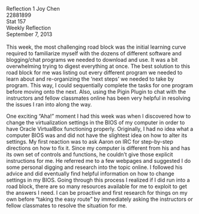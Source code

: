 Reflection 1
Joy Chen<br>
22881899<br>
Stat 157<br> 
Weekly Reflection<br>
September 7, 2013<br>
<br>
This week, the most challenging road block was the initial learning curve required to familiarize myself with the
dozens of different software and blogging/chat programs we needed to download and use. It was a bit overwhelming trying
to digest everything at once. The best solution to this road block for me was listing out every different program we
needed to learn about and re-organizing the ‘next steps’ we needed to take by program. This way, I could sequentially
complete the tasks for one program before moving onto the next. Also, using the Pigin Plugin to chat with the instructors
and fellow classmates online has been very helpful in resolving the issues I ran into along the way.

One exciting “Aha!” moment I had this week was when I discovered how to change the virtualization settings in the
BIOS of my computer in order to have Oracle VirtualBox functioning properly. Originally, I had no idea what a computer
BIOS was and did not have the slightest idea on how to alter its settings. My first reaction was to ask Aaron on IRC
for step-by-step directions on how to fix it. Since my computer is different from his and has its own set of controls
and functions, he couldn’t give those explicit instructions for me. He referred me to a few webpages and suggested I
do some personal digging and research into the topic online. I followed his advice and did eventually find helpful
information on how to change settings in my BIOS. Going through this process I realized if I did run into a road block,
there are so many resources available for me to exploit to get the answers I need. I can be proactive and first research
for things on my own before “taking the easy route” by immediately asking the instructors or fellow classmates to
resolve the situation for me.
